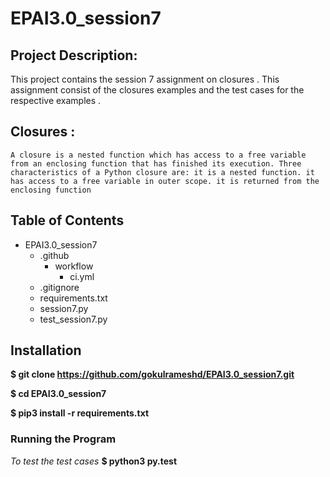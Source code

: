 # EPAI3.0_session7

## Project Description:
This project contains the session 7 assignment on closures . This assignment consist of the closures examples and the test cases for the  respective examples .

## Closures :
    A closure is a nested function which has access to a free variable from an enclosing function that has finished its execution. Three characteristics of a Python closure are: it is a nested function. it has access to a free variable in outer scope. it is returned from the enclosing function

## Table of Contents
- EPAI3.0_session7    
    - .github 
        - workflow    
            - ci.yml
    - .gitignore
    - requirements.txt
    - session7.py
    - test_session7.py


## Installation

**$ git clone https://github.com/gokulrameshd/EPAI3.0_session7.git**

**$ cd EPAI3.0_session7**

**$ pip3 install -r requirements.txt**

### Running the Program
*To test the test cases* 
**$ python3 py.test** 


